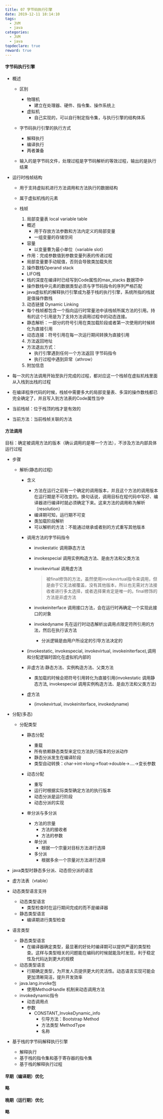 ```yaml
---
title: 07 字节码执行引擎
date: 2019-12-11 18:14:10
tags:
  - JVM
  - java
categories:
  - JVM
  - java
topdeclare: true
reward: true
---
```

#### 字节码执行引擎
- 概述
  - 区别
    - 物理机
      - 建立在处理器、硬件、指令集、操作系统上
    - 虚拟机
      - 自己实现的，可以自行制定指令集，与执行引擎的结构体系

  - 字节码执行引擎的执行方式
    - 解释执行
    - 编译执行
    - 两者兼备
  - 输入的是字节码文件，处理过程是字节码解析的等效过程，输出的是执行结果

- 运行时栈帧结构
  - 用于支持虚拟机进行方法调用和方法执行的数据结构
  - 属于虚拟机栈的元素
  - 栈帧
    1. 局部变量表 local variable table
      - 概述
        - 用于存放方法参数和方法内定义的局部变量
        - 一组变量的存储空间
      - 容量
        - 以变量曹为最小单位（variable slot）
      - 作用：完成参数值到参数变量列表的传递过程
      - 局部变量要手动赋值，否则会导致类加载失败

    2. 操作数栈Operand stack
      - LIFO栈
      - 栈的深度在编译时已经写到Code属性的max_stacks 数据项中
      - 操作数栈中元素的数据类型必须与字节码指令的序列严格匹配
      - java虚拟机的解释执行引擎成为基于栈的执行引擎，系统所指的栈就是值操作数栈

    3. 动态链接 Dynamic Linking
      - 每个栈帧都包含一个指向运行时常量池中该栈帧所属方法的引用。持有的这个引用是为了支持方法调用过程中的动态连接。
      - 静态解析：一部分的符号引用在类加载阶段或者第一次使用的时候转化为直接引用
      - 动态连接：符号引用在每一次运行期间转换为直接引用
    4. 方法返回地址
      - 方法退出方式：
        - 执行引擎遇到任何一个方法返回 字节码指令
        - 执行过程中遇到异常（athrow）
    5. 附加信息

 - 每一次的方法调用开始至执行完成的过程，都对应这一个栈帧在虚拟机栈里面从入栈到出栈的过程
 - 在编译程序代码的时候，栈帧中需要多大的局部变量表、多深的操作数栈都已完全确定了，并且写入到方法表的Code属性当中
 - 当前栈帧：位于栈顶的栈才是有效的
 - 当前方法：当前栈帧关联的方法

#### 方法调用

目标：确定被调用方法的版本（确认调用的是哪一个方法），不涉及方法内部具体运行过程

- 步骤
  - 解析(静态的过程)     
    - 含义
      - 方法在运行之前有一个确定的调用版本，并且这个方法的调用版本在运行期是不可改变的。换句话说，调用目标在程代码中写好、编译器进行编译时就必须确定下来。这来方法的调用称为解析（resolution）
      - 编译期可知，运行期不可变
      - 类加载阶段解析
      - 可以解析的方法：不能通过继承或者别的方式重写其他版本
    - 调用方法的字节码指令
      - invokestatic 调用静态方法
      - invokespecial  调用实例构造<init>方法、是由方法和父类方法
      - invokevirtual 调用虚方法
        > 被final修饰的方法，虽然使用invokevirtual指令来调用，但是由于它无法被覆盖，没有其他版本，所以也无需对方法接收者进行多太选择，或者选择果肯定是唯一的。final修饰的方法是非虚方法

      - invokeiniterface 调用接口方法，会在运行时再确定一个实现此接口的对象
      - invokedyname 先在运行时动态解析出调用点限定符所引用的方法，然后在执行该方法
        - 分派逻辑是由用户所设定的引导方法决定的

    - (invokestatic, invokespecial, invokevirtual, invokeiniterface),调用和分配逻辑时固化在虚拟机内部的

    - 非虚方法:静态方法、实例构造方法、父类方法
      - 类加载的时候会把符号引用转化为直接引用(invokestatic 调用静态方法, invokespecial  调用实例构造<init>方法、是由方法和父类方法)
    - 虚方法
      - (invokevirtual, invokeiniterface, invokedyname)

- 分配(多态)
  - 分配类型
    - 静态分配
      - 重载
      - 所有依赖静态类型来定位方法执行版本的分派动作
      - 静态分派发生在编译阶段
      - 类型自动转换：char->int->long->float->double->....->变长参数
    - 动态分配
      - 重写
      - 运行时根据实际类型确定方法的执行版本
      - 动态分派是运行阶段
      - 动态分派的实现

    - 单分派与多分派
      - 方法的宗量
        - 方法的接收者
        - 方法的参数
      - 单分派
        - 根据一个宗量对目标方法进行选择
      - 多分派
        - 根据多余一个宗量对方法进行选择

 - java类型时静态多分派、动态但分派的语言

 - 虚方法表（vtable）

- 动态类型语言支持
  - 动态类型语言
    - 类型检查时在运行期间完成的而不是编译器
  - 静态类型语言
    - 编译期进行类型检查

- 语言类型
  - 静态类型语言
    - 在编译器确定类型，最显著的好处时编译期可以提供严谨的类型检查。这样与类型相关的问题能在编码的时候就能及时发现，利于稳定性及代码达到更大的规模
  - 动态类型语言
    - 行期确定类型，为开发人员提供更大的灵活性。动态语言实现可能会更加清晰简洁，提升开发效率
  - java.lang.invoke包
    - 使用MethodHandle 机制来动态调用方法
  - invokedynamic指令
    - 动态调用点
    - 参数
      - CONSTANT_InvokeDynamic_info
        - 引导方法：Bootstrap Method
        - 方法类型 MethodType
        - 名称

- 基于栈的字节码解释执行引擎
  - 解释执行
  - 基于栈的指令集和基于寄存器的指令集
  - 基于栈的解释执行过程

#### 早期（编译期）优化
__略__
#### 晚期（运行期）优化
__略__
